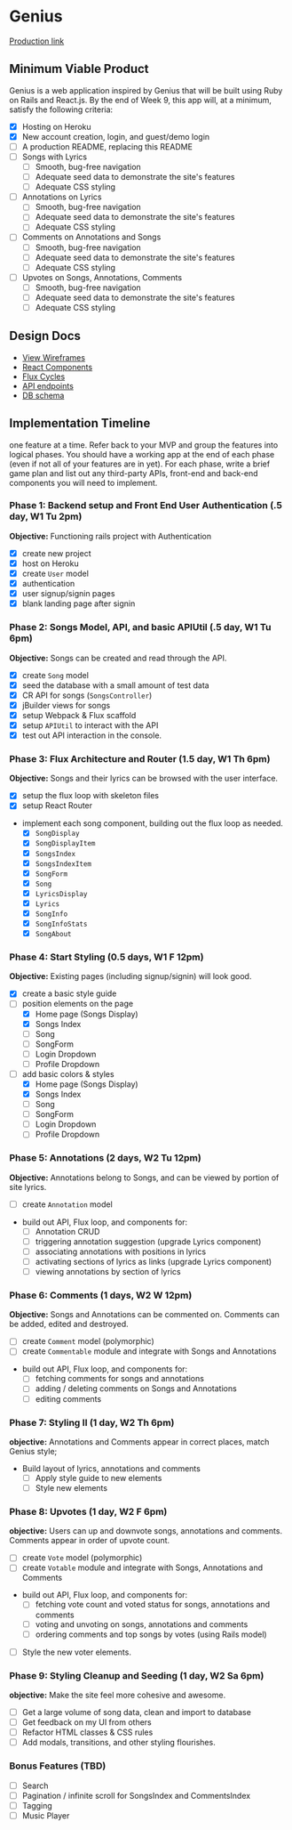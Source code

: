 # Genius

[Production link][production]

[production]: https://so-genius.com

## Minimum Viable Product

Genius is a web application inspired by Genius that will be built using Ruby on Rails and React.js.  By the end of Week 9, this app will, at a minimum, satisfy the following criteria:

- [x] Hosting on Heroku
- [x] New account creation, login, and guest/demo login
- [ ] A production README, replacing this README
- [ ] Songs with Lyrics
  - [ ] Smooth, bug-free navigation
  - [ ] Adequate seed data to demonstrate the site's features
  - [ ] Adequate CSS styling
- [ ] Annotations on Lyrics
  - [ ] Smooth, bug-free navigation
  - [ ] Adequate seed data to demonstrate the site's features
  - [ ] Adequate CSS styling
- [ ] Comments on Annotations and Songs
  - [ ] Smooth, bug-free navigation
  - [ ] Adequate seed data to demonstrate the site's features
  - [ ] Adequate CSS styling
- [ ] Upvotes on Songs, Annotations, Comments
  - [ ] Smooth, bug-free navigation
  - [ ] Adequate seed data to demonstrate the site's features
  - [ ] Adequate CSS styling

## Design Docs
* [View Wireframes][views]
* [React Components][components]
* [Flux Cycles][flux-cycles]
* [API endpoints][api-endpoints]
* [DB schema][schema]

[views]: docs/views.md
[components]: docs/components.md
[flux-cycles]: docs/flux-cycles.md
[api-endpoints]: docs/api-endpoints.md
[schema]: docs/schema.md

## Implementation Timeline
one feature at a time. Refer back to your MVP and group the features into logical phases. You should have a working app at the end of each phase (even if not all of your features are in yet). For each phase, write a brief game plan and list out any third-party APIs, front-end and back-end components you will need to implement.

### Phase 1: Backend setup and Front End User Authentication (.5 day, W1 Tu 2pm)

**Objective:** Functioning rails project with Authentication

- [x] create new project
- [x] host on Heroku
- [x] create `User` model
- [x] authentication
- [x] user signup/signin pages
- [x] blank landing page after signin

### Phase 2: Songs Model, API, and basic APIUtil (.5 day, W1 Tu 6pm)

**Objective:** Songs can be created and read through the API.

- [x] create `Song` model
- [x] seed the database with a small amount of test data
- [x] CR API for songs (`SongsController`)
- [x] jBuilder views for songs
- [x] setup Webpack & Flux scaffold
- [x] setup `APIUtil` to interact with the API
- [x] test out API interaction in the console.

### Phase 3: Flux Architecture and Router (1.5 day, W1 Th 6pm)

**Objective:** Songs and their lyrics can be browsed with the user interface.

- [x] setup the flux loop with skeleton files
- [x] setup React Router
- implement each song component, building out the flux loop as needed.
  - [x] `SongDisplay`
  - [x] `SongDisplayItem`
  - [x] `SongsIndex`
  - [x] `SongsIndexItem`
  - [x] `SongForm`
  - [x] `Song`
  - [x] `LyricsDisplay`
  - [x] `Lyrics`
  - [x] `SongInfo`
  - [x] `SongInfoStats`
  - [x] `SongAbout`

### Phase 4: Start Styling (0.5 days, W1 F 12pm)

**Objective:** Existing pages (including signup/signin) will look good.

- [x] create a basic style guide
- [ ] position elements on the page
  - [x] Home page (Songs Display)
  - [x] Songs Index
  - [ ] Song
  - [ ] SongForm
  - [ ] Login Dropdown
  - [ ] Profile Dropdown

- [ ] add basic colors & styles
  - [x] Home page (Songs Display)
  - [x] Songs Index
  - [ ] Song
  - [ ] SongForm
  - [ ] Login Dropdown
  - [ ] Profile Dropdown

### Phase 5: Annotations (2 days, W2 Tu 12pm)

**Objective:** Annotations belong to Songs, and can be viewed by portion of site lyrics.

- [ ] create `Annotation` model
- build out API, Flux loop, and components for:
  - [ ] Annotation CRUD
  - [ ] triggering annotation suggestion (upgrade Lyrics component)
  - [ ] associating annotations with positions in lyrics
  - [ ] activating sections of lyrics as links (upgrade Lyrics component)
  - [ ] viewing annotations by section of lyrics

### Phase 6: Comments (1 days, W2 W 12pm)

**Objective:** Songs and Annotations can be commented on. Comments can be added, edited and destroyed.

- [ ] create `Comment` model (polymorphic)
- [ ] create `Commentable` module and integrate with Songs and Annotations
- build out API, Flux loop, and components for:
  - [ ] fetching comments for songs and annotations
  - [ ] adding / deleting comments on Songs and Annotations
  - [ ] editing comments

### Phase 7: Styling II (1 day, W2 Th 6pm)

**objective:** Annotations and Comments appear in correct places, match Genius style;

- Build layout of lyrics, annotations and comments
  - [ ] Apply style guide to new elements
  - [ ] Style new elements

### Phase 8: Upvotes (1 day, W2 F 6pm)

**objective:** Users can up and downvote songs, annotations and comments. Comments appear in order of upvote count.

- [ ] create `Vote` model (polymorphic)
- [ ] create `Votable` module and integrate with Songs, Annotations and Comments
- build out API, Flux loop, and components for:
  - [ ] fetching vote count and voted status for songs, annotations and comments
  - [ ] voting and unvoting on songs, annotations and comments
  - [ ] ordering comments and top songs by votes (using Rails model)
- [ ] Style the new voter elements.

### Phase 9: Styling Cleanup and Seeding (1 day, W2 Sa 6pm)

**objective:** Make the site feel more cohesive and awesome.

- [ ] Get a large volume of song data, clean and import to database
- [ ] Get feedback on my UI from others
- [ ] Refactor HTML classes & CSS rules
- [ ] Add modals, transitions, and other styling flourishes.

### Bonus Features (TBD)
- [ ] Search
- [ ] Pagination / infinite scroll for SongsIndex and CommentsIndex
- [ ] Tagging
- [ ] Music Player

[phase-one]: docs/phases/phase1.md
[phase-two]: docs/phases/phase2.md
[phase-three]: docs/phases/phase3.md
[phase-four]: docs/phases/phase4.md
[phase-five]: docs/phases/phase5.md
